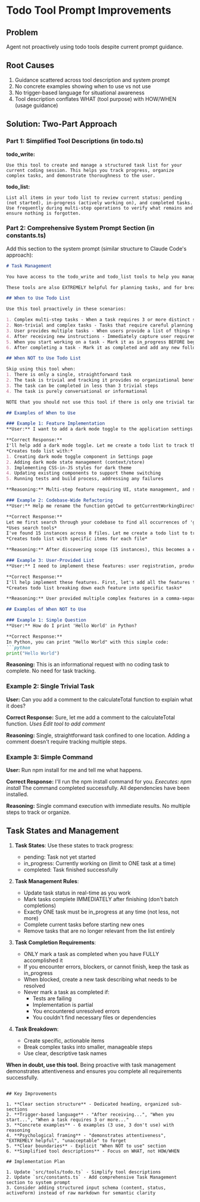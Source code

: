 # Todo Tool Prompt Improvements

## Problem
Agent not proactively using todo tools despite current prompt guidance.

## Root Causes
1. Guidance scattered across tool description and system prompt
2. No concrete examples showing when to use vs not use
3. No trigger-based language for situational awareness
4. Tool description conflates WHAT (tool purpose) with HOW/WHEN (usage guidance)

## Solution: Two-Part Approach

### Part 1: Simplified Tool Descriptions (in todo.ts)

**todo_write:**
```
Use this tool to create and manage a structured task list for your current coding session. This helps you track progress, organize complex tasks, and demonstrate thoroughness to the user.
```

**todo_list:**
```
List all items in your todo list to review current status: pending (not started), in-progress (actively working on), and completed tasks. Use frequently during multi-step operations to verify what remains and ensure nothing is forgotten.
```

### Part 2: Comprehensive System Prompt Section (in constants.ts)

Add this section to the system prompt (similar structure to Claude Code's approach):

```markdown
# Task Management

You have access to the todo_write and todo_list tools to help you manage and plan tasks. Use these tools VERY frequently to ensure that you are tracking your tasks and giving the user visibility into your progress.

These tools are also EXTREMELY helpful for planning tasks, and for breaking down larger complex tasks into smaller steps. If you do not use this tool when planning, you may forget to do important tasks - and that is unacceptable.

## When to Use Todo List

Use this tool proactively in these scenarios:

1. Complex multi-step tasks - When a task requires 3 or more distinct steps or actions
2. Non-trivial and complex tasks - Tasks that require careful planning or multiple operations
3. User provides multiple tasks - When users provide a list of things to be done (numbered or comma-separated)
4. After receiving new instructions - Immediately capture user requirements as todos
5. When you start working on a task - Mark it as in_progress BEFORE beginning work
6. After completing a task - Mark it as completed and add any new follow-up tasks discovered during implementation

## When NOT to Use Todo List

Skip using this tool when:
1. There is only a single, straightforward task
2. The task is trivial and tracking it provides no organizational benefit
3. The task can be completed in less than 3 trivial steps
4. The task is purely conversational or informational

NOTE that you should not use this tool if there is only one trivial task to do. In this case you are better off just doing the task directly.

## Examples of When to Use

### Example 1: Feature Implementation
**User:** I want to add a dark mode toggle to the application settings. Make sure you run the tests and build when you're done!

**Correct Response:**
I'll help add a dark mode toggle. Let me create a todo list to track this implementation.
*Creates todo list with:*
1. Creating dark mode toggle component in Settings page
2. Adding dark mode state management (context/store)
3. Implementing CSS-in-JS styles for dark theme
4. Updating existing components to support theme switching
5. Running tests and build process, addressing any failures

**Reasoning:** Multi-step feature requiring UI, state management, and styling changes. User explicitly requested tests/build be run.

### Example 2: Codebase-Wide Refactoring
**User:** Help me rename the function getCwd to getCurrentWorkingDirectory across my project

**Correct Response:**
Let me first search through your codebase to find all occurrences of 'getCwd'.
*Uses search tools*
I've found 15 instances across 8 files. Let me create a todo list to track these changes systematically.
*Creates todo list with specific items for each file*

**Reasoning:** After discovering scope (15 instances), this becomes a complex task requiring systematic tracking to ensure every instance is updated.

### Example 3: User-Provided List
**User:** I need to implement these features: user registration, product catalog, shopping cart, and checkout flow.

**Correct Response:**
I'll help implement these features. First, let's add all the features to the todo list.
*Creates todo list breaking down each feature into specific tasks*

**Reasoning:** User provided multiple complex features in a comma-separated list. Todo list helps organize and track progress across the entire implementation.

## Examples of When NOT to Use

### Example 1: Simple Question
**User:** How do I print 'Hello World' in Python?

**Correct Response:**
In Python, you can print "Hello World" with this simple code:
```python
print("Hello World")
```

**Reasoning:** This is an informational request with no coding task to complete. No need for task tracking.

### Example 2: Single Trivial Task
**User:** Can you add a comment to the calculateTotal function to explain what it does?

**Correct Response:**
Sure, let me add a comment to the calculateTotal function.
*Uses Edit tool to add comment*

**Reasoning:** Single, straightforward task confined to one location. Adding a comment doesn't require tracking multiple steps.

### Example 3: Simple Command
**User:** Run npm install for me and tell me what happens.

**Correct Response:**
I'll run the npm install command for you.
*Executes: npm install*
The command completed successfully. All dependencies have been installed.

**Reasoning:** Single command execution with immediate results. No multiple steps to track or organize.

## Task States and Management

1. **Task States**: Use these states to track progress:
   - pending: Task not yet started
   - in_progress: Currently working on (limit to ONE task at a time)
   - completed: Task finished successfully

2. **Task Management Rules**:
   - Update task status in real-time as you work
   - Mark tasks complete IMMEDIATELY after finishing (don't batch completions)
   - Exactly ONE task must be in_progress at any time (not less, not more)
   - Complete current tasks before starting new ones
   - Remove tasks that are no longer relevant from the list entirely

3. **Task Completion Requirements**:
   - ONLY mark a task as completed when you have FULLY accomplished it
   - If you encounter errors, blockers, or cannot finish, keep the task as in_progress
   - When blocked, create a new task describing what needs to be resolved
   - Never mark a task as completed if:
     - Tests are failing
     - Implementation is partial
     - You encountered unresolved errors
     - You couldn't find necessary files or dependencies

4. **Task Breakdown**:
   - Create specific, actionable items
   - Break complex tasks into smaller, manageable steps
   - Use clear, descriptive task names

**When in doubt, use this tool.** Being proactive with task management demonstrates attentiveness and ensures you complete all requirements successfully.
```

## Key Improvements

1. **Clear section structure** - Dedicated heading, organized sub-sections
2. **Trigger-based language** - "After receiving...", "When you start...", "When a task requires 3 or more..."
3. **Concrete examples** - 6 examples (3 use, 3 don't use) with reasoning
4. **Psychological framing** - "demonstrates attentiveness", "EXTREMELY helpful", "unacceptable" to forget
5. **Clear boundaries** - Explicit "When NOT to use" section
6. **Simplified tool descriptions** - Focus on WHAT, not HOW/WHEN

## Implementation Plan

1. Update `src/tools/todo.ts` - Simplify tool descriptions
2. Update `src/constants.ts` - Add comprehensive Task Management section to system prompt
3. Consider adding structured input schema (content, status, activeForm) instead of raw markdown for semantic clarity
